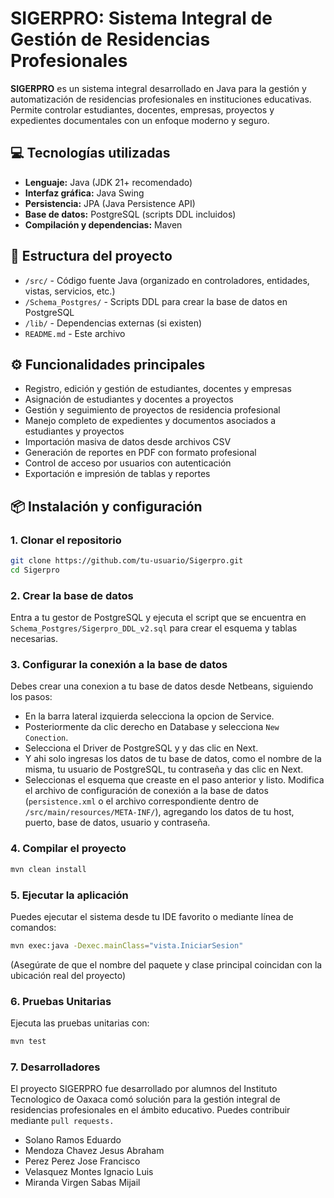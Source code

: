 # SIGERPRO: Sistema Integral de Gestión de Residencias Profesionales

**SIGERPRO** es un sistema integral desarrollado en Java para la gestión y automatización de residencias profesionales en instituciones educativas. Permite controlar estudiantes, docentes, empresas, proyectos y expedientes documentales con un enfoque moderno y seguro.

## 💻 Tecnologías utilizadas

- **Lenguaje:** Java (JDK 21+ recomendado)
- **Interfaz gráfica:** Java Swing
- **Persistencia:** JPA (Java Persistence API)
- **Base de datos:** PostgreSQL (scripts DDL incluidos)
- **Compilación y dependencias:** Maven

## 📁 Estructura del proyecto

- `/src/` - Código fuente Java (organizado en controladores, entidades, vistas, servicios, etc.)
- `/Schema_Postgres/` - Scripts DDL para crear la base de datos en PostgreSQL
- `/lib/` - Dependencias externas (si existen)
- `README.md` - Este archivo

## ⚙️ Funcionalidades principales

- Registro, edición y gestión de estudiantes, docentes y empresas
- Asignación de estudiantes y docentes a proyectos
- Gestión y seguimiento de proyectos de residencia profesional
- Manejo completo de expedientes y documentos asociados a estudiantes y proyectos
- Importación masiva de datos desde archivos CSV
- Generación de reportes en PDF con formato profesional
- Control de acceso por usuarios con autenticación
- Exportación e impresión de tablas y reportes

## 📦 Instalación y configuración

### 1. Clonar el repositorio

 ```bash
git clone https://github.com/tu-usuario/Sigerpro.git
cd Sigerpro
```


### 2. Crear la base de datos
Entra a tu gestor de PostgreSQL y ejecuta el script que se encuentra en ``Schema_Postgres/Sigerpro_DDL_v2.sql`` para crear el esquema y tablas necesarias.

### 3. Configurar la conexión a la base de datos
Debes crear una conexion a tu base de datos desde Netbeans, siguiendo los pasos:
- En la barra lateral izquierda selecciona la opcion de Service.
- Posteriormente da clic derecho en Database y selecciona `New Conection`.
- Selecciona el Driver de PostgreSQL y y das clic en Next.
- Y ahi solo ingresas los datos de tu base de datos, como el nombre de la misma, tu usuario de PostgreSQL, tu contraseña y das clic en Next.
- Seleccionas el esquema que creaste en el paso anterior y listo.
Modifica el archivo de configuración de conexión a la base de datos (``persistence.xml`` o el archivo correspondiente dentro de ``/src/main/resources/META-INF/``), agregando los datos de tu host, puerto, base de datos, usuario y contraseña.

### 4. Compilar el proyecto
```bash
mvn clean install
```
### 5. Ejecutar la aplicación

Puedes ejecutar el sistema desde tu IDE favorito o mediante línea de comandos:

```bash
mvn exec:java -Dexec.mainClass="vista.IniciarSesion"
```

(Asegúrate de que el nombre del paquete y clase principal coincidan con la ubicación real del proyecto)

### 6. Pruebas Unitarias

Ejecuta las pruebas unitarias con:
```bash
mvn test
```

### 7. Desarrolladores

El proyecto SIGERPRO fue desarrollado por alumnos del Instituto Tecnologico de Oaxaca comó solución para la gestión integral de residencias profesionales en el ámbito educativo. Puedes contribuir mediante ``pull requests.``
- Solano Ramos Eduardo 
- Mendoza Chavez Jesus Abraham
- Perez Perez Jose Francisco
- Velasquez Montes Ignacio Luis
- Miranda Virgen Sabas Mijail
